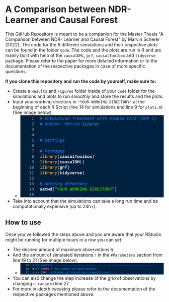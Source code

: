 # A Comparison between NDR-Learner and Causal Forest

This GitHub Repository is meant to be a companion for the Master Thesis "A Comparison between NDR- Learner and Causal Forest" by Marvin Scherer (2022). The code for the 6 different simulations and their respective plots can be found in the folder `Code`. The code and the plots are run in R and are mainly built with help of the `causalDML`, `grf`, `causalToolbox` and `tidyverse` package. Please refer to the paper for more detailed information or to the documentation of the respective packages in case of more specific questions.


**If you clone this repository and run the code by yourself, make sure to:**

- Create a `Results` and `Figures` folder inside of your `Code` folder for the simulations and plots to run smoothly and store the results and the plots.
- Input your working directory in `"YOUR WORKING DIRECTORY"` at the beginning of each R Script (line 14 for simulations and line 9 for `plots.R`) (See image below).
    - ![](https://github.com/marvinscherer/dml-comparison/blob/main/Code/Figures/YOUR_WORKING_DIRECTORY.jpg)
- Take into account that the simulations can take a long run time and be computationally expensive (up to 24h+).

## How to use

Once you've followed the steps above and you are aware that your RStudio might be running for multiple hours in a row you can set:
- The desired amount of maximum observations `N` 
- And the amount of simulated iterations `r` in the `#Parameters` section from line 19 to 21 (See image below).
    - ![](https://github.com/marvinscherer/dml-comparison/blob/main/Code/Figures/parameters.jpg)
- You can also change the step increase of the grid of observations by changing `n_range` in line 27.
- For more in-depth tweaking please refer to the documentation of the respective packages mentioned above.